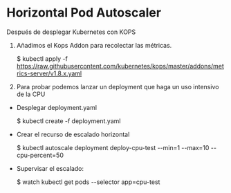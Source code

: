 # Horizontal Pod Autoscaler

Después de desplegar Kubernetes con KOPS

1. Añadimos el Kops Addon para recolectar las métricas.

	$ kubectl apply -f https://raw.githubusercontent.com/kubernetes/kops/master/addons/metrics-server/v1.8.x.yaml

2. Para probar podemos lanzar un deployment que haga un uso intensivo de la CPU

- Desplegar deployment.yaml

	$ kubectl create -f deployment.yaml

- Crear el recurso de escalado horizontal

	$ kubectl autoscale deployment deploy-cpu-test --min=1 --max=10 --cpu-percent=50

- Supervisar el escalado:

	$ watch kubectl get pods --selector app=cpu-test


